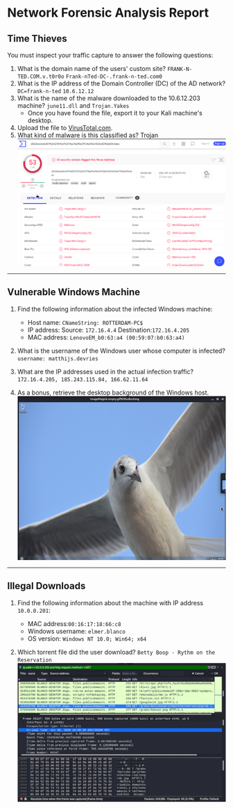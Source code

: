 # Network Forensic Analysis Report

## Time Thieves 
You must inspect your traffic capture to answer the following questions:

1. What is the domain name of the users' custom site? `FRANK-N-TED.COM.v.t0r0o` `Frank-nTed-DC-.frank-n-ted.com0`
2. What is the IP address of the Domain Controller (DC) of the AD network? `DC=frank-n-ted` `10.6.12.12`
3. What is the name of the malware downloaded to the 10.6.12.203 machine? `june11.dll` and `Trojan.Yakes`
   - Once you have found the file, export it to your Kali machine's desktop.
4. Upload the file to [VirusTotal.com](https://www.virustotal.com/gui/). 
5. What kind of malware is this classified as? Trojan
![](https://github.com/rachelcamurphy/Final_Project/blob/main/Network_Forensic_Analysis_Report/Images/virus_total_screenshot_day2_wireshark.PNG)
---

## Vulnerable Windows Machine

1. Find the following information about the infected Windows machine:
    - Host name: `CNameString: ROTTERDAM-PC$`
    - IP address: Source: `172.16.4.4` Destination:`172.16.4.205`
    - MAC address: `LenovoEM_b0:63:a4 (00:59:07:b0:63:a4)`
    
2. What is the username of the Windows user whose computer is infected? `username: matthijs.devries`
3. What are the IP addresses used in the actual infection traffic? `172.16.4.205, 185.243.115.84, 166.62.11.64`
4. As a bonus, retrieve the desktop background of the Windows host. 
![](https://github.com/rachelcamurphy/Final_Project/blob/main/Network_Forensic_Analysis_Report/Images/Desktop_Background_Windows_User.png)

---

## Illegal Downloads

1. Find the following information about the machine with IP address `10.0.0.201`:
    - MAC address:`00:16:17:18:66:c8`
    - Windows username: `elmer.blanco`
    - OS version: `Windows NT 10.0; Win64; x64`

2. Which torrent file did the user download? `Betty Boop - Rythm on the Reservation`
    ![](https://github.com/rachelcamurphy/Final_Project/blob/main/Network_Forensic_Analysis_Report/Images/bettyboop_wireshark.PNG)
